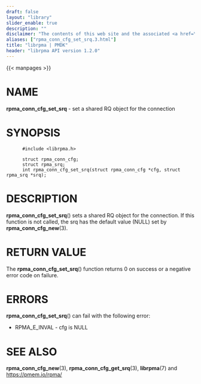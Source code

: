 ```yaml
---
draft: false
layout: "library"
slider_enable: true
description: ""
disclaimer: "The contents of this web site and the associated <a href=\"https://github.com/pmem\">GitHub repositories</a> are BSD-licensed open source."
aliases: ["rpma_conn_cfg_set_srq.3.html"]
title: "librpma | PMDK"
header: "librpma API version 1.2.0"
---
```

{{< manpages >}}

[comment]: <> (SPDX-License-Identifier: BSD-3-Clause)
[comment]: <> (Copyright 2020-2023, Intel Corporation)

# NAME

**rpma_conn_cfg_set_srq** - set a shared RQ object for the connection

# SYNOPSIS

          #include <librpma.h>

          struct rpma_conn_cfg;
          struct rpma_srq;
          int rpma_conn_cfg_set_srq(struct rpma_conn_cfg *cfg, struct rpma_srq *srq);

# DESCRIPTION

**rpma_conn_cfg_set_srq**() sets a shared RQ object for the connection.
If this function is not called, the srq has the default value (NULL) set
by **rpma_conn_cfg_new**(3).

# RETURN VALUE

The **rpma_conn_cfg_set_srq**() function returns 0 on success or a
negative error code on failure.

# ERRORS

**rpma_conn_cfg_set_srq**() can fail with the following error:

-   RPMA_E\_INVAL - cfg is NULL

# SEE ALSO

**rpma_conn_cfg_new**(3), **rpma_conn_cfg_get_srq**(3), **librpma**(7)
and https://pmem.io/rpma/

